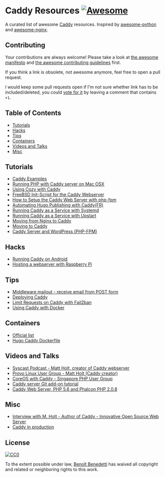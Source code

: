 # Caddy Resources [![Awesome](https://cdn.rawgit.com/sindresorhus/awesome/d7305f38d29fed78fa85652e3a63e154dd8e8829/media/badge.svg)](https://github.com/sindresorhus/awesome)

A curated list of awesome [Caddy](https://caddyserver.com/) resources. Inspired by [awesome-python](https://github.com/vinta/awesome-python)
and [awesome-nginx](https://github.com/fcambus/nginx-resources).

## Contributing

Your contributions are always welcome! Please take a look at [the awesome manifesto](https://github.com/sindresorhus/awesome/blob/master/awesome.md)
and [the awesome contributing guidelines](https://github.com/sindresorhus/awesome/blob/master/contributing.md) first.

If you think a link is obsolete, not awesome anymore, feel free to open a pull request.

I would keep some pull requests open if I'm not sure whether link has to be included/deleted,
you could [vote for it](https://github.com/caddy-book/awesome-caddy/pulls) by leaving a comment that contains `+1`.


## Table of Contents

- [Tutorials](#tutorials)
- [Hacks](#hacks)
- [Tips](#tips)
- [Containers](#containers)
- [Videos and Talks](#videos-and-talks)
- [Misc](#misc)


## Tutorials

- [Caddy Examples](https://github.com/caddyserver/examples)
- [Running PHP with Caddy server on Mac OSX](https://simonecarletti.com/blog/2016/05/caddy-server-php-macosx/)
- [Using Cozy with Caddy](https://forum.cozy.io/t/using-cozy-with-caddy/2230)
- [FreeBSD Init-Script for the Caddy Webserver](https://www.davd.eu/posts/caddy-freebsd-init-script/)
- [How to Setup the Caddy Web Server with php-fpm](https://blog.jixee.me/how-to-setup-the-caddy-web-server-with-php-fpm/)
- [Automating Hugo Publishing with Caddy(FR)](https://blog.zenithar.org/post/2016/01/06/automatisation-publication-hugo-avec-caddy)
- [Running Caddy as a Service with Systemd](https://denbeke.be/blog/servers/running-caddy-server-as-a-service-with-systemd/)
- [Running Caddy as a Service with Upstart](https://denbeke.be/blog/servers/running-caddy-server-as-a-service/)
- [Moving from Nginx to Caddy](https://gmnt.net/post/moving-from-nginx-to-caddy/)
- [Moving to Caddy](https://abiosoft.com/moving-to-caddy/)
- [Caddy Server and WordPress (PHP-FPM)](https://denbeke.be/blog/servers/caddy-server-and-wordpress-php-fpm/)


## Hacks

- [Running Caddy on Android](https://github.com/mholt/caddy/wiki/Running-Caddy-on-Android)
- [Hosting a webserver with Raspberry Pi](http://www.amaxwellblair.com/posts/how_to_host_using_RPi.md)


## Tips

- [Middleware mailout - receive email from POST form](https://github.com/SchumacherFM/mailout)
- [Deploying Caddy](https://blog.captncraig.io/post/caddy/)
- [Limit Requests on Caddy with Fail2ban](https://binaryfigments.com/news/limit-requests-on-caddy-with-fail2ban/)
- [Using Caddy with Docker](https://blog.zzrot.com/caddy-with-docker/)


## Containers

- [Official list](https://github.com/mholt/caddy#docker-container)
- [Hugo Caddy Dockerfile](https://github.com/i-Sohel/hugo-caddy-dockerfile)


## Videos and Talks

- [Syscast Podcast - Matt Holt, creator of Caddy webserver](http://podcast.sysca.st/podcast/1-matt-holt-creator-caddy-webserver/)
- [Provo Linux User Group - Matt Holt (Caddy creator)](https://www.youtube.com/watch?v=ZyVA9tuif4s)
- [CoreOS with Caddy - Singapore PHP User Group](https://www.youtube.com/watch?v=eBmWadpWrTM)
- [Caddy server Git add-on tutorial](https://www.youtube.com/watch?v=dmat1MUT0fc)
- [Caddy Web Server, PHP 5.6 and Phalcon PHP 2.0.8](https://www.youtube.com/watch?v=CrN3jOqQbXo)


## Misc

- [Interview with M. Holt - Author of Caddy - Innovative Open Source Web Server](https://knowledgepower.com/pg/interview-matthew-holt-creator-caddy-innovative-open-source-web-server/)
- [Caddy in production](https://denbeke.be/blog/servers/two-months-ago-i-started-to-serve-the-web-like-its-2016-and-im-still-loving-caddy-migrating-from-nginx-to-caddy-server/)


## License

[![CC0](http://i.creativecommons.org/p/zero/1.0/88x31.png)](http://creativecommons.org/publicdomain/zero/1.0/)

To the extent possible under law, [Benoît Benedetti](http://www.humboldtux.net) has waived all copyright and related or neighboring rights to this work.
